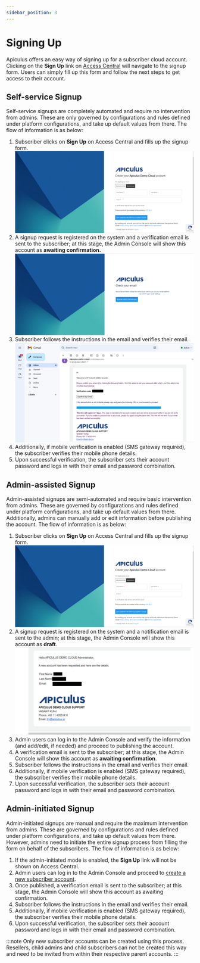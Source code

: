 ```yaml
---
sidebar_position: 3
---
```

# Signing Up

Apiculus offers an easy way of signing up for a subscriber cloud account. Clicking on the **Sign Up** link on [Access Central](/docs/Subscribers/AccessCentral) will navigate to the signup form. Users can simply fill up this form and follow the next steps to get access to their account.

## Self-service Signup

Self-service signups are completely automated and require no intervention from admins. These are only governed by configurations and rules defined under platform configurations, and take up default values from there. The flow of information is as below:

1. Subscriber clicks on **Sign Up** on Access Central and fills up the signup form.
   ![Signup](Signup.png)
2. A signup request is registered on the system and a verification email is sent to the subscriber; at this stage, the Admin Console will show this account as **awaiting confirmation.**
   ![Signup](Signup1.png)
3. Subscriber follows the instructions in the email and verifies their email.
   ![Instructions on mail](Signup2.png)
4. Additionally, if mobile verification is enabled (SMS gateway required), the subscriber verifies their mobile phone details.
5. Upon successful verification, the subscriber sets their account password and logs in with their email and password combination.

## Admin-assisted Signup

Admin-assisted signups are semi-automated and require basic intervention from admins. These are governed by configurations and rules defined under platform configurations, and take up default values from there. Additionally, admins can manually add or edit information before publishing the account. The flow of information is as below:

1. Subscriber clicks on **Sign Up** on Access Central and fills up the signup form.
      ![Signup](Signup.png)
2. A signup request is registered on the system and a notification email is sent to the admin; at this stage, the Admin Console will show this account as **draft**.
   ![Admin User Account Verification](AdminVerification.png)
3. Admin users can log in to the Admin Console and verify the information (and add/edit, if needed) and proceed to publishing the account.
4. A verification email is sent to the subscriber; at this stage, the Admin Console will show this account as **awaiting confirmation**.
5. Subscriber follows the instructions in the email and verifies their email.
6. Additionally, if mobile verification is enabled (SMS gateway required), the subscriber verifies their mobile phone details.
7. Upon successful verification, the subscriber sets their account password and logs in with their email and password combination.

## Admin-initiated Signup

Admin-initiated signups are manual and require the maximum intervention from admins. These are governed by configurations and rules defined under platform configurations, and take up default values from there. However, admins need to initiate the entire signup process from filling the form on behalf of the subscribers. The flow of information is as below:

1. If the admin-initiated mode is enabled, the **Sign Up** link will not be shown on Access Central.
2. Admin users can log in to the Admin Console and proceed to [create a new subscriber account](/docs/Administration/SubscribersandAccounts/CreatingandUpdatingSubscriberAccounts).
3. Once published, a verification email is sent to the subscriber; at this stage, the Admin Console will show this account as awaiting confirmation.
4. Subscriber follows the instructions in the email and verifies their email.
5. Additionally, if mobile verification is enabled (SMS gateway required), the subscriber verifies their mobile phone details.
6. Upon successful verification, the subscriber sets their account password and logs in with their email and password combination.

:::note
Only new subscriber accounts can be created using this process. Resellers, child admins and child subscribers can not be created this way and need to be invited from within their respective parent accounts.
:::




